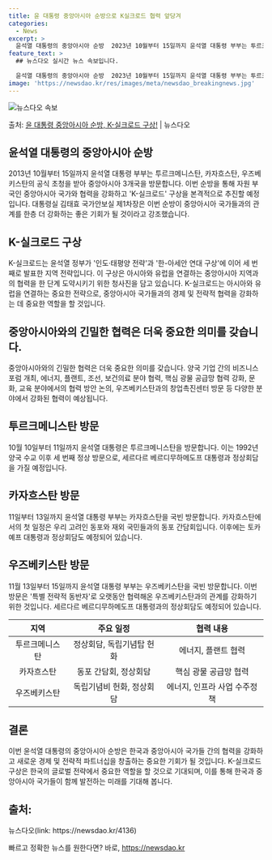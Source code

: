 ```yaml
---
title: 윤 대통령 중앙아시아 순방으로 K실크로드 협력 앞당겨
categories:
  - News
excerpt: >
  윤석열 대통령의 중앙아시아 순방  2023년 10월부터 15일까지 윤석열 대통령 부부는 투르크메니스탄, 카자…
feature_text: >
  ## 뉴스다오 실시간 뉴스 속보입니다.

  윤석열 대통령의 중앙아시아 순방  2023년 10월부터 15일까지 윤석열 대통령 부부는 투르크메니스탄, 카자…
image: 'https://newsdao.kr/res/images/meta/newsdao_breakingnews.jpg'
---
```


![뉴스다오 속보](https://newsdao.kr/res/images/meta/newsdao_breakingnews.jpg)

<p>출처: <a href="https://newsdao.kr/4136" rel="dofollow">윤 대통령 중앙아시아 순방, K-실크로드 구상!</a> | 뉴스다오</p>

<h2 data-ke-size="size26">윤석열 대통령의 중앙아시아 순방</h2>
2013년 10월부터 15일까지 윤석열 대통령 부부는 투르크메니스탄, 카자흐스탄, 우즈베키스탄의 공식 초청을 받아 중앙아시아 3개국을 방문합니다. 이번 순방을 통해 자원 부국인 중앙아시아 국가와 협력을 강화하고 'K-실크로드' 구상을 본격적으로 추진할 예정입니다. 대통령실 김태효 국가안보실 제1차장은 이번 순방이 중앙아시아 국가들과의 관계를 한층 더 강화하는 좋은 기회가 될 것이라고 강조했습니다.

<h2 data-ke-size="size26">K-실크로드 구상</h2>
K-실크로드는 윤석열 정부가 '인도·태평양 전략'과 '한-아세안 연대 구상'에 이어 세 번째로 발표한 지역 전략입니다. 이 구상은 아시아와 유럽을 연결하는 중앙아시아 지역과의 협력을 한 단계 도약시키기 위한 청사진을 담고 있습니다. K-실크로드는 아시아와 유럽을 연결하는 중요한 전략으로, 중앙아시아 국가들과의 경제 및 전략적 협력을 강화하는 데 중요한 역할을 할 것입니다.

<h2 data-ke-size="size26">중앙아시아와의 긴밀한 협력은 더욱 중요한 의미를 갖습니다.</h2>
중앙아시아와의 긴밀한 협력은 더욱 중요한 의미를 갖습니다. 양국 기업 간의 비즈니스 포럼 개최, 에너지, 플랜트, 조선, 보건의료 분야 협력, 핵심 광물 공급망 협력 강화, 문화, 교육 분야에서의 협력 방안 논의, 우즈베키스탄과의 창업촉진센터 방문 등 다양한 분야에서 강화된 협력이 예상됩니다.

<h2 data-ke-size="size26">투르크메니스탄 방문</h2>
10월 10일부터 11일까지 윤석열 대통령은 투르크메니스탄을 방문합니다. 이는 1992년 양국 수교 이후 세 번째 정상 방문으로, 세르다르 베르디무하메도프 대통령과 정상회담을 가질 예정입니다.

<h2 data-ke-size="size26">카자흐스탄 방문</h2>
11일부터 13일까지 윤석열 대통령 부부는 카자흐스탄을 국빈 방문합니다. 카자흐스탄에서의 첫 일정은 우리 고려인 동포와 재외 국민들과의 동포 간담회입니다. 이후에는 토카예프 대통령과 정상회담도 예정되어 있습니다.

<h2 data-ke-size="size26">우즈베키스탄 방문</h2>
11월 13일부터 15일까지 윤석열 대통령 부부는 우즈베키스탄을 국빈 방문합니다. 이번 방문은 '특별 전략적 동반자'로 오랫동안 협력해온 우즈베키스탄과의 관계를 강화하기 위한 것입니다. 세르다르 베르디무하메도프 대통령과의 정상회담도 예정되어 있습니다.

<p data-ke-size="size16"></p>
<table>
<thead>
<tr>
<th style="text-align: center;">지역</th>
<th style="text-align: center;">주요 일정</th>
<th style="text-align: center;">협력 내용</th>
</tr>
</thead>
<tbody>
<tr>
<td style="text-align: center;">투르크메니스탄</td>
<td style="text-align: center;">정상회담, 독립기념탑 헌화</td>
<td style="text-align: center;">에너지, 플랜트 협력</td>
</tr>
<tr>
<td style="text-align: center;">카자흐스탄</td>
<td style="text-align: center;">동포 간담회, 정상회담</td>
<td style="text-align: center;">핵심 광물 공급망 협력</td>
</tr>
<tr>
<td style="text-align: center;">우즈베키스탄</td>
<td style="text-align: center;">독립기념비 헌화, 정상회담</td>
<td style="text-align: center;">에너지, 인프라 사업 수주정책</td>
</tr>
</tbody>
</table>
<p data-ke-size="size16"></p>

<h2 data-ke-size="size26">결론</h2>
이번 윤석열 대통령의 중앙아시아 순방은 한국과 중앙아시아 국가들 간의 협력을 강화하고 새로운 경제 및 전략적 파트너십을 창출하는 중요한 기회가 될 것입니다. K-실크로드 구상은 한국의 글로벌 전략에서 중요한 역할을 할 것으로 기대되며, 이를 통해 한국과 중앙아시아 국가들이 함께 발전하는 미래를 기대해 봅니다. 
<h2 data-ke-size="size26">출처:</h2>
뉴스다오(link: https://newsdao.kr/4136) 

빠르고 정확한 뉴스를 원한다면? 바로, <a href="https://newsdao.kr" rel="dofollow">https://newsdao.kr</a>


